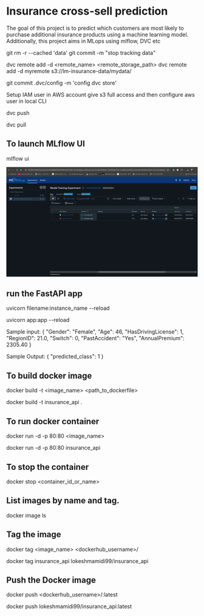 # Insurance cross-sell prediction
The goal of this project is to predict which customers are most likely to purchase additional insurance products using 
a machine learning model. Additionally, this project aims in MLops using mlflow, DVC etc




git rm -r --cached 'data'
git commit -m "stop tracking data"

dvc remote add -d <remote_name> <remote_storage_path>
dvc remote add -d myremote s3://lm-insurance-data/mydata/

git commit .dvc/config -m 'config dvc store'

Setup IAM user in AWS account give s3 full access and then configure 
aws user in local CLI

dvc push

dvc pull

## To launch MLflow UI

mlflow ui

![img.png](img.png)


## run the FastAPI app
uvicorn filename:instance_name --reload

uvicorn app:app --reload

Sample input:
{
  "Gender": "Female",
  "Age": 46,
  "HasDrivingLicense": 1,
  "RegionID": 21.0,
  "Switch": 0,
  "PastAccident": "Yes",
  "AnnualPremium": 2305.40
}

Sample Output:
{
  "predicted_class": 1
}

## To build docker image

docker build -t <image_name> <path_to_dockerfile>

docker build -t insurance_api .

## To run docker container
docker run -d -p 80:80 <image_name>

docker run -d -p 80:80 insurance_api

## To stop the container
docker stop <container_id_or_name>

## List images by name and tag.
docker image ls

## Tag the image
docker tag <image_name> <dockerhub_username>/<docker-repo-name>

docker tag insurance_api lokeshmamidi99/insurance_api

## Push the Docker image 
docker push <dockerhub_username>/<docker-repo-name>:latest

docker push lokeshmamidi99/insurance_api:latest